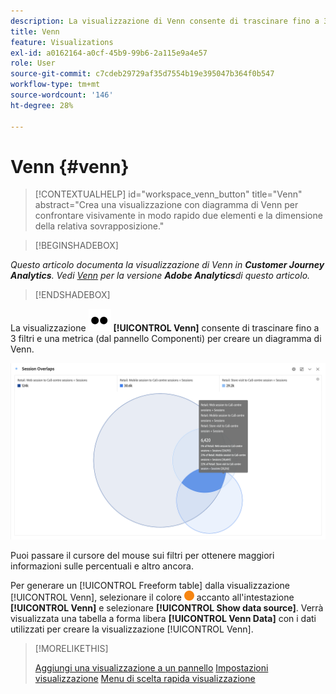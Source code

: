 ```yaml
---
description: La visualizzazione di Venn consente di trascinare fino a 3 filtri (da Componenti) e una metrica per creare un diagramma di Venn.
title: Venn
feature: Visualizations
exl-id: a0162164-a0cf-45b9-99b6-2a115e9a4e57
role: User
source-git-commit: c7cdeb29729af35d7554b19e395047b364f0b547
workflow-type: tm+mt
source-wordcount: '146'
ht-degree: 28%

---
```


# Venn {#venn}

<!-- markdownlint-disable MD034 -->

>[!CONTEXTUALHELP]
>id="workspace_venn_button"
>title="Venn"
>abstract="Crea una visualizzazione con diagramma di Venn per confrontare visivamente in modo rapido due elementi e la dimensione della relativa sovrapposizione."

<!-- markdownlint-enable MD034 -->


>[!BEGINSHADEBOX]

*Questo articolo documenta la visualizzazione di Venn in **Customer Journey Analytics**. Vedi [Venn](https://experienceleague.adobe.com/en/docs/analytics/analyze/analysis-workspace/visualizations/venn) per la versione **Adobe Analytics**di questo articolo.*

>[!ENDSHADEBOX]


La visualizzazione ![Tipo](/help/assets/icons/TwoDots.svg) **[!UICONTROL Venn]** consente di trascinare fino a 3 filtri e una metrica (dal pannello Componenti) per creare un diagramma di Venn.

![Visualizzazione Venn che include tre filtri.](assets/venn.png)

Puoi passare il cursore del mouse sui filtri per ottenere maggiori informazioni sulle percentuali e altro ancora.

Per generare un [!UICONTROL Freeform table] dalla visualizzazione [!UICONTROL Venn], selezionare il colore ![StatusOrange](/help/assets/icons/StatusOrange.svg) accanto all&#39;intestazione **[!UICONTROL Venn]** e selezionare **[!UICONTROL Show data source]**. Verrà visualizzata una tabella a forma libera **[!UICONTROL Venn Data]** con i dati utilizzati per creare la visualizzazione [!UICONTROL Venn].

<!--
To normalize the Venn diagram (take the size out of it), go select ![Setting](/help/assets/icons/Setting.svg) and select **[!UICONTROL Normalization]**.

![Visualization Settings option for Visualization type: Venn diagram.](assets/normalization.png)

-->

>[!MORELIKETHIS]
>
>[Aggiungi una visualizzazione a un pannello](/help/analysis-workspace/visualizations/freeform-analysis-visualizations.md#add-visualizations-to-a-panel)
>[Impostazioni visualizzazione](/help/analysis-workspace/visualizations/freeform-analysis-visualizations.md#settings)
>[Menu di scelta rapida visualizzazione](/help/analysis-workspace/visualizations/freeform-analysis-visualizations.md#context-menu)
>

